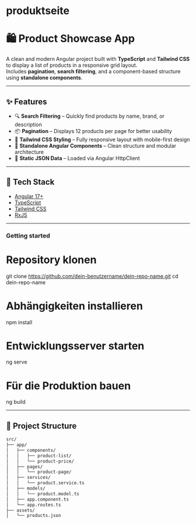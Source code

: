 # produktseite

# 🛍️ Product Showcase App

A clean and modern Angular project built with **TypeScript** and **Tailwind CSS** to display a list of products in a responsive grid layout.  
Includes **pagination**, **search filtering**, and a component-based structure using **standalone components**.

---

## ✨ Features

- 🔍 **Search Filtering** – Quickly find products by name, brand, or description
- 📦 **Pagination** – Displays 12 products per page for better usability
- 🎨 **Tailwind CSS Styling** – Fully responsive layout with mobile-first design
- 🧩 **Standalone Angular Components** – Clean structure and modular architecture
- 📁 **Static JSON Data** – Loaded via Angular HttpClient

---

## 🧱 Tech Stack

- [Angular 17+](https://angular.io/)
- [TypeScript](https://www.typescriptlang.org/)
- [Tailwind CSS](https://tailwindcss.com/)
- [RxJS](https://rxjs.dev/)

---
### Getting started

# Repository klonen
git clone https://github.com/dein-benutzername/dein-repo-name.git
cd dein-repo-name

# Abhängigkeiten installieren
npm install

# Entwicklungsserver starten
ng serve

# Für die Produktion bauen
ng build

---

## 📁 Project Structure

```bash
src/
├── app/
│   ├── components/
│   │   ├── product-list/
│   │   └── product-price/
│   ├── pages/
│   │   └── product-page/
│   ├── services/
│   │   └── product.service.ts
│   ├── models/
│   │   └── product.model.ts
│   ├── app.component.ts
│   └── app.routes.ts
├── assets/
│   └── products.json

